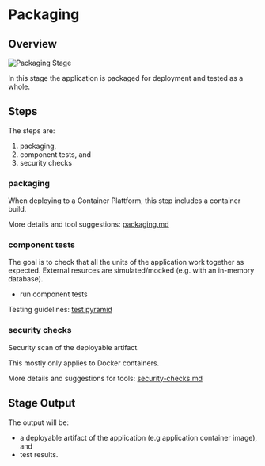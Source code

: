 # Packaging

## Overview

![Packaging Stage](images/packaging.svg)

In this stage the application is packaged for deployment and tested as a whole.

## Steps

The steps are: 

1. packaging,
2. component tests, and
3. security checks

### packaging

When deploying to a Container Plattform, this step includes a container build.

More details and tool suggestions: [packaging.md](packaging.md)

### component tests

The goal is to check that all the units of the application work together as expected. External resurces are simulated/mocked (e.g. with an in-memory database).

* run component tests

Testing guidelines: [test pyramid](../../best-practices.md#testing)

### security checks

Security scan of the deployable artifact.

This mostly only applies to Docker containers.

More details and suggestions for tools: [security-checks.md](security-checks.md)

## Stage Output

The output will be:

* a deployable artifact of the application (e.g application container image), and
* test results.
